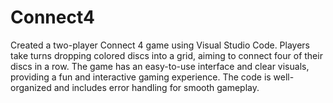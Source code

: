 # Connect4
Created a two-player Connect 4 game using Visual Studio Code. Players take turns dropping colored discs into a grid, aiming to connect four of their discs in a row. The game has an easy-to-use interface and clear visuals, providing a fun and interactive gaming experience. The code is well-organized and includes error handling for smooth gameplay.
